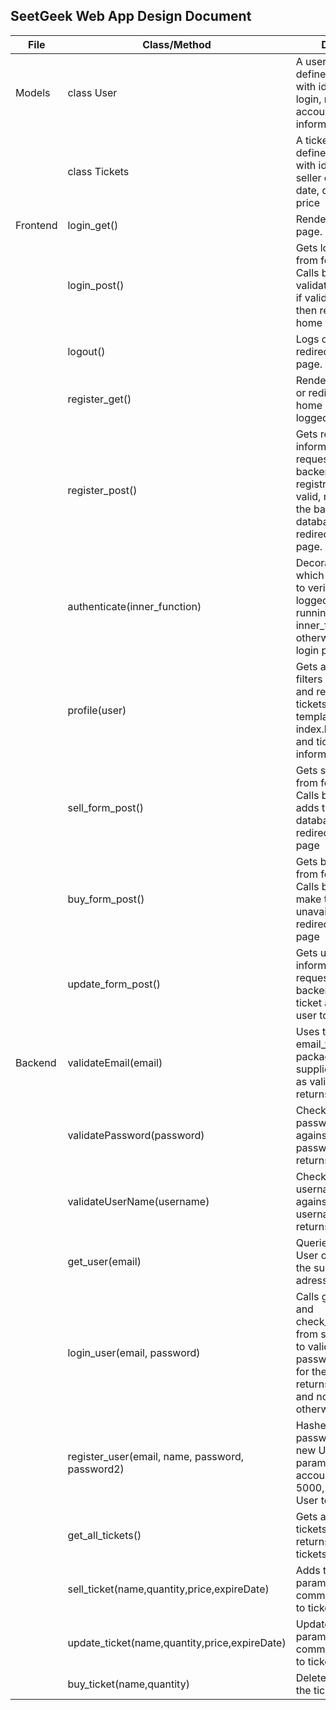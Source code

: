 SeetGeek Web App Design Document
---------------------------
| File | Class/Method | Description |
|--|--|--|
| Models | class User | A user model which defines the sql table, with identification, login, name and account balance information|
| | class Tickets | A ticket model which defines the sql table, with identification, seller email, name, date, quantity and price |
|Frontend | login_get()| Renders the login page. |
| | login_post() | Gets login information from form request. Calls backend to validate login info, and if valid logs a user then redirects to user home page. |
| | logout() | Logs out user and redirects to home page. |
| | register_get() | Renders register page, or redirects to user home page if already logged in. |
| | register_post() | Gets registration information from form request. Calls backend to validate registration info, and if valid, registers user in the backend and database, then redirects to login page.
| | authenticate(inner_function) | Decoration function, which calls backend to verify if user is logged in before running inner_function, otherwise redirects to login page.
| | profile(user) | Gets all tickets. Then filters through tickets and remove expired tickets. Returns render template and calls index.html with users and tickets information |
| | sell_form_post() | Gets sell information from form request. Calls backened and adds ticket to tickets database and redirects user to sell page |
| | buy_form_post() | Gets buy information from form request. Calls backened to make ticket unavailable and redirects user to buy page |
| | update_form_post() | Gets update information from form request. Calls backened to update ticket and redirects user to update page |
| Backend | validateEmail(email) | Uses the email_validator package to ascertain supplied email string as valid email adress, returns True or False. |
| | validatePassword(password) | Checks supplied password string against conditions for password strength, returns True or False. |
| | validateUserName(username) | Checks supplied username string against conditions for username validity, returns True or False. |
| | get_user(email) | Queries database for User object matching the supplied email adress, then returns it |
| | login_user(email, password) | Calls get_user(email) and check_password_hash from security package to validate email and password combination for the given User, returns User if valid and nothing otherwise.
| | register_user(email, name, password, password2) | Hashes supplied password, creates new User object from parameters with an account balance of 5000, and commits User to database.|
| | get_all_tickets() | Gets all tickets in tickets database and returns a list of all tickets|
| | sell_ticket(name,quantity,price,expireDate) | Adds ticket with input parameters and commits new addition to tickets database |
| | update_ticket(name,quantity,price,expireDate) | Updates ticket with parameters and commits new changes to tickets database|
| | buy_ticket(name,quantity) | Deletes the ticket from the tickets database|
